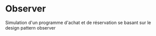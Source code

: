 # Observer
Simulation d'un programme d'achat et de réservation se basant sur le design pattern observer
